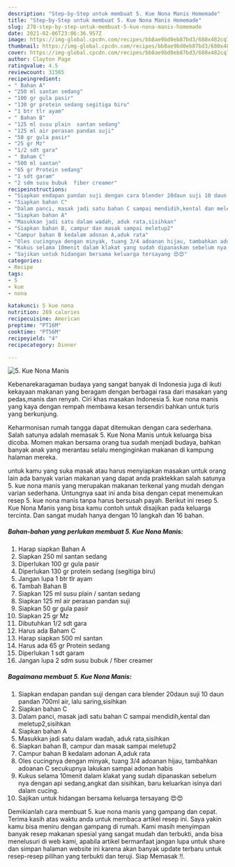 ```yaml
---
description: "Step-by-Step untuk membuat 5. Kue Nona Manis Homemade"
title: "Step-by-Step untuk membuat 5. Kue Nona Manis Homemade"
slug: 270-step-by-step-untuk-membuat-5-kue-nona-manis-homemade
date: 2021-02-06T23:06:36.957Z
image: https://img-global.cpcdn.com/recipes/bb8ae9bd0eb87bd3/680x482cq70/5-kue-nona-manis-foto-resep-utama.jpg
thumbnail: https://img-global.cpcdn.com/recipes/bb8ae9bd0eb87bd3/680x482cq70/5-kue-nona-manis-foto-resep-utama.jpg
cover: https://img-global.cpcdn.com/recipes/bb8ae9bd0eb87bd3/680x482cq70/5-kue-nona-manis-foto-resep-utama.jpg
author: Clayton Page
ratingvalue: 4.5
reviewcount: 31565
recipeingredient:
- " Bahan A"
- "250 ml santan sedang"
- "100 gr gula pasir"
- "130 gr protein sedang segitiga biru"
- "1 btr tlr ayam"
- " Bahan B"
- "125 ml susu plain  santan sedang"
- "125 ml air perasan pandan suji"
- "50 gr gula pasir"
- "25 gr Mz"
- "1/2 sdt gara"
- " Baham C"
- "500 ml santan"
- "65 gr Protein sedang"
- "1 sdt garam"
- "2 sdm susu bubuk  fiber creamer"
recipeinstructions:
- "Siapkan endapan pandan suji dengan cara blender 20daun suji 10 daun pandan 700ml air, lalu saring,sisihkan"
- "Siapkan bahan C"
- "Dalam panci, masak jadi satu bahan C sampai mendidih,kental dan meletup2,sisihkan"
- "Siapkan bahan A"
- "Masukkan jadi satu dalam wadah, aduk rata,sisihkan"
- "Siapkan bahan B, campur dan masak sampai meletup2"
- "Campur bahan B kedalam adonan A,aduk rata"
- "Oles cucingnya dengan minyak, tuang 3/4 adoanan hijau, tambahkan adoanan C secukupnya lakukan sampai adonan habis"
- "Kukus selama 10menit dalam klakat yang sudah dipanaskan sebelum nya dengan api sedang,angkat dan sisihkan, baru keluarkan isinya dari dalam cucing."
- "Sajikan untuk hidangan bersama keluarga tersayang 😍😍"
categories:
- Recipe
tags:
- 5
- kue
- nona

katakunci: 5 kue nona 
nutrition: 269 calories
recipecuisine: American
preptime: "PT16M"
cooktime: "PT56M"
recipeyield: "4"
recipecategory: Dinner

---
```



![5. Kue Nona Manis](https://img-global.cpcdn.com/recipes/bb8ae9bd0eb87bd3/680x482cq70/5-kue-nona-manis-foto-resep-utama.jpg)

Kebenarekaragaman budaya yang sangat banyak di Indonesia juga di ikuti kekayaan makanan yang beragam dengan berbagai rasa dari masakan yang pedas,manis dan renyah. Ciri khas masakan Indonesia 5. kue nona manis yang kaya dengan rempah membawa kesan tersendiri bahkan untuk turis yang berkunjung.


Keharmonisan rumah tangga dapat ditemukan dengan cara sederhana. Salah satunya adalah memasak 5. Kue Nona Manis untuk keluarga bisa dicoba. Momen makan bersama orang tua sudah menjadi budaya, bahkan banyak anak yang merantau selalu menginginkan makanan di kampung halaman mereka.



untuk kamu yang suka masak atau harus menyiapkan masakan untuk orang lain ada banyak varian makanan yang dapat anda praktekkan salah satunya 5. kue nona manis yang merupakan makanan terkenal yang mudah dengan varian sederhana. Untungnya saat ini anda bisa dengan cepat menemukan resep 5. kue nona manis tanpa harus bersusah payah.
Berikut ini resep 5. Kue Nona Manis yang bisa kamu contoh untuk disajikan pada keluarga tercinta. Dan sangat mudah hanya dengan 10 langkah dan 16 bahan.


<!--inarticleads1-->

##### Bahan-bahan yang perlukan membuat 5. Kue Nona Manis:

1. Harap siapkan  Bahan A
1. Siapkan 250 ml santan sedang
1. Diperlukan 100 gr gula pasir
1. Diperlukan 130 gr protein sedang (segitiga biru)
1. Jangan lupa 1 btr tlr ayam
1. Tambah  Bahan B
1. Siapkan 125 ml susu plain / santan sedang
1. Siapkan 125 ml air perasan pandan suji
1. Siapkan 50 gr gula pasir
1. Siapkan 25 gr Mz
1. Dibutuhkan 1/2 sdt gara
1. Harus ada  Baham C
1. Harap siapkan 500 ml santan
1. Harus ada 65 gr Protein sedang
1. Diperlukan 1 sdt garam
1. Jangan lupa 2 sdm susu bubuk / fiber creamer




<!--inarticleads2-->

##### Bagaimana membuat  5. Kue Nona Manis:

1. Siapkan endapan pandan suji dengan cara blender 20daun suji 10 daun pandan 700ml air, lalu saring,sisihkan
1. Siapkan bahan C
1. Dalam panci, masak jadi satu bahan C sampai mendidih,kental dan meletup2,sisihkan
1. Siapkan bahan A
1. Masukkan jadi satu dalam wadah, aduk rata,sisihkan
1. Siapkan bahan B, campur dan masak sampai meletup2
1. Campur bahan B kedalam adonan A,aduk rata
1. Oles cucingnya dengan minyak, tuang 3/4 adoanan hijau, tambahkan adoanan C secukupnya lakukan sampai adonan habis
1. Kukus selama 10menit dalam klakat yang sudah dipanaskan sebelum nya dengan api sedang,angkat dan sisihkan, baru keluarkan isinya dari dalam cucing.
1. Sajikan untuk hidangan bersama keluarga tersayang 😍😍




Demikianlah cara membuat 5. kue nona manis yang gampang dan cepat. Terima kasih atas waktu anda untuk membaca artikel resep ini. Saya yakin kamu bisa meniru dengan gampang di rumah. Kami masih menyimpan banyak resep makanan spesial yang sangat mudah dan terbukti, anda bisa menelusuri di web kami, apabila artikel bermanfaat jangan lupa untuk share dan simpan halaman website ini karena akan banyak update terbaru untuk resep-resep pilihan yang terbukti dan teruji. Siap Memasak !!. 
